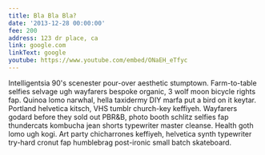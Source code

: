 ```yaml
---
title: Bla Bla Bla?
date: '2013-12-28 00:00:00'
fee: 200
address: 123 dr place, ca
link: google.com
linkText: google
youtube: https://www.youtube.com/embed/ONaEH_eTfyc
---
```

Intelligentsia 90's scenester pour-over aesthetic stumptown. Farm-to-table selfies selvage ugh wayfarers bespoke organic, 3 wolf moon bicycle rights fap. Quinoa lomo narwhal, hella taxidermy DIY marfa put a bird on it keytar. Portland helvetica kitsch, VHS tumblr church-key keffiyeh. Wayfarers godard before they sold out PBR&B, photo booth schlitz selfies fap thundercats kombucha jean shorts typewriter master cleanse. Health goth lomo ugh kogi. Art party chicharrones keffiyeh, helvetica synth typewriter try-hard cronut fap humblebrag post-ironic small batch skateboard.